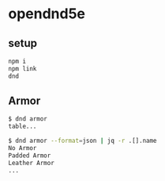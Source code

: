 # opendnd5e

## setup

```txt
npm i
npm link
dnd
```

## Armor

```bash
$ dnd armor
table...
```

```bash
$ dnd armor --format=json | jq -r .[].name
No Armor
Padded Armor
Leather Armor
...
```

